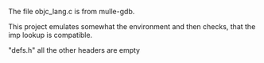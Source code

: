 The file objc_lang.c is from mulle-gdb.

This project emulates somewhat the environment and then checks, that
the imp lookup is compatible.


"defs.h"  all the other headers are empty
